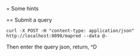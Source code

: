 = Some hints

== Submit a query

    curl -X POST -H "content-type: application/json" http://localhost:8098/mapred --data @-

Then enter the query json, return, ^D
